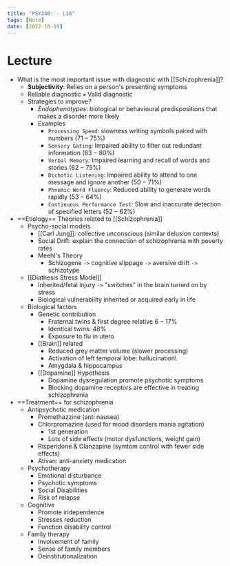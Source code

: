 ```yaml
---
title: "PSY240: - L16"
tags: [Note]
date: [2022-10-19]
---
```


# Lecture

- What is the most important issue with diagnostic with [[Schizophrenia]]?
    - **Subjectivity**: Relies on a person's presenting symptoms
    - Reliable diagnostic `≠` Valid diagnostic
    - Strategies to improve?
        - *Endophenotypes*: biological or behavioural predispositions that makes a disorder more likely
        - Examples
            - `Processing Speed`: slowness writing symbols paired with numbers ($71-75\%$)
            - `Sensory Gating`: Impaired ability to filter out redundant information ($63-80\%$)
            - `Verbal Memory`: Impaired learning and recall of words and stories ($62-75\%$)
            - `Dichotic Listening`: Impaired ability to attend to one message and ignore another ($50-71\%$)
            - `Phnemic Word Fluency`: Reduced ability to generate words rapidly ($53-64\%$)
            - `Continuous Performance Test`: Slow and inaccurate detection of specified letters ($52-62\%$)
- ==Etiology== Theories related to [[Schizophrenia]]
    - Psycho-social models
        - [[Carl Jung]]: collective unconscious (similar delusion contexts)
        - Social Drift: explain the connection of schizophrenia with poverty rates
        - Meehl's Theory
            - Schizogene `->` cognitive slippage `->` aversive drift `->` schizotype
    - [[Diathesis Stress Model]]
        - Inherited/fetal injury `->` "switches" in the brain turned on by stress 
        - Biological vulnerability inherited or acquired early in life
    - Biological factors
        - Genetic contribution
            - Fraternal twins & first degree relative $6-17\%$
            - Identical twins: $48\%$
            - Exposure to flu in utero
        - [[Brain]] related
            - Reduced grey matter volume (slower processing)
            - Activation of left temporal lobe: hallucination\
            - Amygdala & hippocampus
        - [[Dopamine]] Hypothesis
            - Dopamine dysregulation promote psychotic symptoms
            - Blocking dopamine receptors are effective in treating schizophrenia
- ==Treatment== for schizophrenia 
    - Antipsychotic medication
        - Promethazzine (anti nausea)
        - Chlorpromazine (used for mood disorders mania agitation)
            - 1st generation
            - Lots of side effects (motor dysfunctions, weight gain)
        - Risperidone & Olanzapine (symtom control with fewer side effects)
        - Ativan: anti-anxiety medication
    - Psychotherapy
        - Emotional disturbance
        - Psychotic symptoms
        - Social Disabilities
        - Risk of relapse
    - Cognitive
        - Promote independence
        - Stresses reduction
        - Function disability control
    - Family therapy
        - Involvement of family
        - Sense of family members
        - Deinstitutionalization


